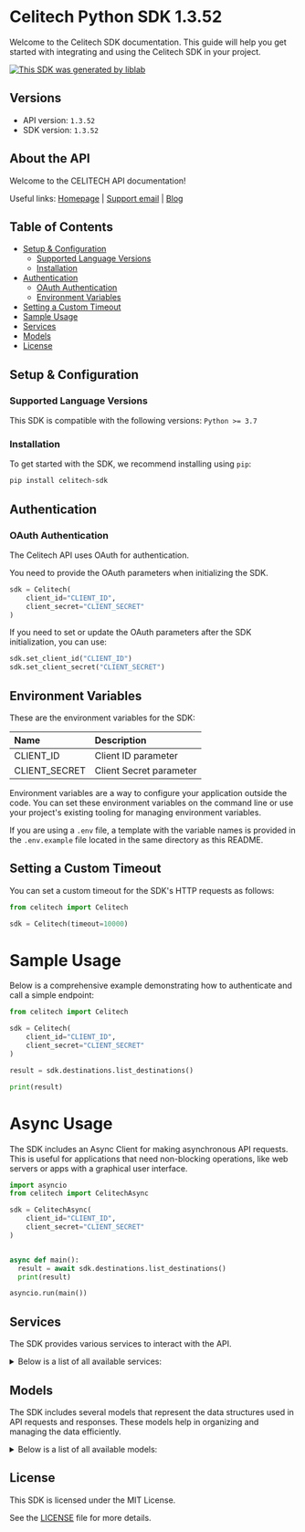 # Celitech Python SDK 1.3.52<a id="celitech-python-sdk-1352"></a>

Welcome to the Celitech SDK documentation. This guide will help you get started with integrating and using the Celitech SDK in your project.

[![This SDK was generated by liblab](https://raw.githubusercontent.com/liblaber/liblab-assets/main/assets/built-by-liblab-icon.svg)](https://liblab.com/?utm_source=readme)

## Versions<a id="versions"></a>

- API version: `1.3.52`
- SDK version: `1.3.52`

## About the API<a id="about-the-api"></a>

Welcome to the CELITECH API documentation!

Useful links: [Homepage](https://www.celitech.com) | [Support email](mailto:support@celitech.com) | [Blog](https://www.celitech.com/blog/)

## Table of Contents<a id="table-of-contents"></a>

- [Setup & Configuration](#setup--configuration)
  - [Supported Language Versions](#supported-language-versions)
  - [Installation](#installation)
- [Authentication](#authentication)
  - [OAuth Authentication](#oauth-authentication)
  - [Environment Variables](#environment-variables)
- [Setting a Custom Timeout](#setting-a-custom-timeout)
- [Sample Usage](#sample-usage)
- [Services](#services)
- [Models](#models)
- [License](#license)

## Setup & Configuration<a id="setup--configuration"></a>

### Supported Language Versions<a id="supported-language-versions"></a>

This SDK is compatible with the following versions: `Python >= 3.7`

### Installation<a id="installation"></a>

To get started with the SDK, we recommend installing using `pip`:

```bash
pip install celitech-sdk
```

## Authentication<a id="authentication"></a>

### OAuth Authentication<a id="oauth-authentication"></a>

The Celitech API uses OAuth for authentication.

You need to provide the OAuth parameters when initializing the SDK.

```py
sdk = Celitech(
    client_id="CLIENT_ID",
    client_secret="CLIENT_SECRET"
)
```

If you need to set or update the OAuth parameters after the SDK initialization, you can use:

```py
sdk.set_client_id("CLIENT_ID")
sdk.set_client_secret("CLIENT_SECRET")
```

## Environment Variables<a id="environment-variables"></a>

These are the environment variables for the SDK:

| Name          | Description             |
| :------------ | :---------------------- |
| CLIENT_ID     | Client ID parameter     |
| CLIENT_SECRET | Client Secret parameter |

Environment variables are a way to configure your application outside the code. You can set these environment variables on the command line or use your project's existing tooling for managing environment variables.

If you are using a `.env` file, a template with the variable names is provided in the `.env.example` file located in the same directory as this README.

## Setting a Custom Timeout<a id="setting-a-custom-timeout"></a>

You can set a custom timeout for the SDK's HTTP requests as follows:

```py
from celitech import Celitech

sdk = Celitech(timeout=10000)
```

# Sample Usage<a id="sample-usage"></a>

Below is a comprehensive example demonstrating how to authenticate and call a simple endpoint:

```py
from celitech import Celitech

sdk = Celitech(
    client_id="CLIENT_ID",
    client_secret="CLIENT_SECRET"
)

result = sdk.destinations.list_destinations()

print(result)

```

# Async Usage<a id="async-usage"></a>

The SDK includes an Async Client for making asynchronous API requests. This is useful for applications that need non-blocking operations, like web servers or apps with a graphical user interface.

```py
import asyncio
from celitech import CelitechAsync

sdk = CelitechAsync(
    client_id="CLIENT_ID",
    client_secret="CLIENT_SECRET"
)


async def main():
  result = await sdk.destinations.list_destinations()
  print(result)

asyncio.run(main())
```

## Services<a id="services"></a>

The SDK provides various services to interact with the API.

<details> 
<summary>Below is a list of all available services:</summary>

| Name         |
| :----------- |
| o_auth       |
| destinations |
| packages     |
| purchases    |
| e_sim        |
| i_frame      |

</details>

## Models<a id="models"></a>

The SDK includes several models that represent the data structures used in API requests and responses. These models help in organizing and managing the data efficiently.

<details> 
<summary>Below is a list of all available models:</summary>

| Name                              | Description |
| :-------------------------------- | :---------- |
| GetAccessTokenRequest             |             |
| GetAccessTokenOkResponse          |             |
| ListDestinationsOkResponse        |             |
| ListPackagesOkResponse            |             |
| CreatePurchaseV2Request           |             |
| CreatePurchaseV2OkResponse        |             |
| ListPurchasesOkResponse           |             |
| CreatePurchaseRequest             |             |
| CreatePurchaseOkResponse          |             |
| TopUpEsimRequest                  |             |
| TopUpEsimOkResponse               |             |
| EditPurchaseRequest               |             |
| EditPurchaseOkResponse            |             |
| GetPurchaseConsumptionOkResponse  |             |
| GetEsimOkResponse                 |             |
| GetEsimDeviceOkResponse           |             |
| GetEsimHistoryOkResponse          |             |
| GetEsimMacOkResponse              |             |
| TokenOkResponse                   |             |
| ListDestinations400Response       |             |
| ListDestinations401Response       |             |
| ListPackages400Response           |             |
| ListPackages401Response           |             |
| CreatePurchaseV2_400Response      |             |
| CreatePurchaseV2_401Response      |             |
| ListPurchases400Response          |             |
| ListPurchases401Response          |             |
| CreatePurchase400Response         |             |
| CreatePurchase401Response         |             |
| TopUpEsim400Response              |             |
| TopUpEsim401Response              |             |
| EditPurchase400Response           |             |
| EditPurchase401Response           |             |
| GetPurchaseConsumption400Response |             |
| GetPurchaseConsumption401Response |             |
| GetEsim400Response                |             |
| GetEsim401Response                |             |
| GetEsimDevice400Response          |             |
| GetEsimDevice401Response          |             |
| GetEsimHistory400Response         |             |
| GetEsimHistory401Response         |             |
| GetEsimMac400Response             |             |
| GetEsimMac401Response             |             |
| Token400Response                  |             |
| Token401Response                  |             |

</details>

## License<a id="license"></a>

This SDK is licensed under the MIT License.

See the [LICENSE](LICENSE) file for more details.
